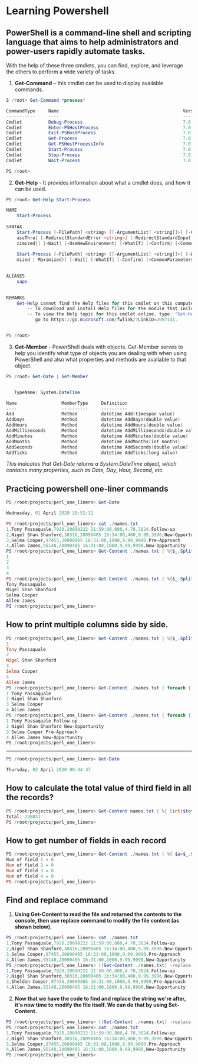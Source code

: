 # Learning  Powershell

## PowerShell is a command-line shell and scripting language that aims to help administrators and power-users rapidly automate tasks.
With the help of these three cmdlets, you can find, explore, and leverage the others to perform a wide variety of tasks.
1. **Get-Command** – this cmdlet can be used to display available commands.
``` powershell
S /root> Get-Command *process*

CommandType     Name                                               Version    Source
-----------     ----                                               -------    ------
Cmdlet          Debug-Process                                      7.0.0.0    Microsoft.PowerShell.Management
Cmdlet          Enter-PSHostProcess                                7.0.0.0    Microsoft.PowerShell.Core
Cmdlet          Exit-PSHostProcess                                 7.0.0.0    Microsoft.PowerShell.Core
Cmdlet          Get-Process                                        7.0.0.0    Microsoft.PowerShell.Management
Cmdlet          Get-PSHostProcessInfo                              7.0.0.0    Microsoft.PowerShell.Core
Cmdlet          Start-Process                                      7.0.0.0    Microsoft.PowerShell.Management
Cmdlet          Stop-Process                                       7.0.0.0    Microsoft.PowerShell.Management
Cmdlet          Wait-Process                                       7.0.0.0    Microsoft.PowerShell.Management

PS /root>
```
2. **Get-Help** - It provides information about what a cmdlet does, and how it can be used.
```powershell
PS /root> Get-Help Start-Process

NAME
    Start-Process
    
SYNTAX
    Start-Process [-FilePath] <string> [[-ArgumentList] <string[]>] [-Credential <pscredential>] [-WorkingDirectory <string>] [-LoadUserProfile] [-NoNewWindow] [-P
    assThru] [-RedirectStandardError <string>] [-RedirectStandardInput <string>] [-RedirectStandardOutput <string>] [-WindowStyle {Normal | Hidden | Minimized | Ma
    ximized}] [-Wait] [-UseNewEnvironment] [-WhatIf] [-Confirm] [<CommonParameters>]
    
    Start-Process [-FilePath] <string> [[-ArgumentList] <string[]>] [-WorkingDirectory <string>] [-PassThru] [-Verb <string>] [-WindowStyle {Normal | Hidden | Mini
    mized | Maximized}] [-Wait] [-WhatIf] [-Confirm] [<CommonParameters>]
    

ALIASES
    saps
    

REMARKS
    Get-Help cannot find the Help files for this cmdlet on this computer. It is displaying only partial help.
        -- To download and install Help files for the module that includes this cmdlet, use Update-Help.
        -- To view the Help topic for this cmdlet online, type: "Get-Help Start-Process -Online" or
           go to https://go.microsoft.com/fwlink/?LinkID=2097141.


PS /root>
```
3. **Get-Member** - PowerShell deals with objects. Get-Member serves to help you identify what type of objects you are dealing with when using PowerShell and also what properties and methods are available to that object.
```powershell
PS /root> Get-Date | Get-Member


   TypeName: System.DateTime

Name                 MemberType     Definition
----                 ----------     ----------
Add                  Method         datetime Add(timespan value)
AddDays              Method         datetime AddDays(double value)
AddHours             Method         datetime AddHours(double value)
AddMilliseconds      Method         datetime AddMilliseconds(double value)
AddMinutes           Method         datetime AddMinutes(double value)
AddMonths            Method         datetime AddMonths(int months)
AddSeconds           Method         datetime AddSeconds(double value)
AddTicks             Method         datetime AddTicks(long value)
```
*This indicates that Get-Date returns a System.DateTime object, which contains many properties, such as Date, Day, Hour, Second, etc.*

## Practicing powershell one-liner commands 
```powershell
PS /root/projects/perl_one_liners> Get-Date

Wednesday, 01 April 2020 10:52:31

PS /root/projects/perl_one_liners> cat ./names.txt                               
1,Tony Passaquale,7920,20090222 21:59:00,800,4.78,3824,Follow-up
2,Nigel Shan Shanford,30316,20090405 16:34:00,400,9.99,3996,New-Opportunity
3,Selma Cooper,97455,20090405 16:31:00,1000,9.99,9990,Pre-Approach
4,Allen James,95140,20090405 16:31:00,1000,9.99,9990,New-Opportunity
PS /root/projects/perl_one_liners> Get-Content ./names.txt | %{$_.Split(',')[0];}
1
2
3
4
PS /root/projects/perl_one_liners> Get-Content ./names.txt | %{$_.Split(',')[1];}
Tony Passaquale
Nigel Shan Shanford
Selma Cooper
Allen James
PS /root/projects/perl_one_liners>
```
## How to print multiple columns side by side.
```powershell
PS /root/projects/perl_one_liners> Get-Content ./names.txt | %{$_.Split(',')[0,1];}
1
Tony Passaquale
2
Nigel Shan Shanford
3
Selma Cooper
4
Allen James
PS /root/projects/perl_one_liners> Get-Content ./names.txt | foreach { Write-Host $_.Split(',')[0,1];}
1 Tony Passaquale
2 Nigel Shan Shanford
3 Selma Cooper
4 Allen James
PS /root/projects/perl_one_liners> Get-Content ./names.txt | foreach { Write-Host $_.Split(',')[0,1,7];} 
1 Tony Passaquale Follow-up
2 Nigel Shan Shanford New-Opportunity
3 Selma Cooper Pre-Approach
4 Allen James New-Opportunity
PS /root/projects/perl_one_liners>
```
***
```powershell
PS /root/projects/perl_one_liners> Get-Date

Thursday, 02 April 2020 09:44:37

```
## How to calculate the total value of third field in all the records?
```powershell
PS /root/projects/perl_one_liners> Get-Content names.txt | %{ [int]$total+=$_.Split(',')[2]; } ; Write-Host "Total: $total" 
Total: 230831
PS /root/projects/perl_one_liners>
```
## How to get number of fields in each record
```powershell
PS /root/projects/perl_one_liners> Get-Content ./names.txt | %{ $a=$_.Split(','); Write-Host "Num of field" $a[0]"="$a.length; }
Num of field 1 = 8
Num of field 2 = 8
Num of field 3 = 8
Num of field 4 = 8
PS /root/projects/perl_one_liners>
```
## Find and replace command
1) **Using Get-Content to read the file and returned the contents to the console, then use replace command to modify the file content (as shown below).**
```powershell
PS /root/projects/perl_one_liners> cat ./names.txt
1,Tony Passaquale,7920,20090222 21:59:00,800,4.78,3824,Follow-up
2,Nigel Shan Shanford,30316,20090405 16:34:00,400,9.99,3996,New-Opportunity
3,Selma Cooper,97455,20090405 16:31:00,1000,9.99,9990,Pre-Approach
4,Allen James,95140,20090405 16:31:00,1000,9.99,9990,New-Opportunity
PS /root/projects/perl_one_liners> ((Get-Content ./names.txt) -replace 'Selma','Sheldon')
1,Tony Passaquale,7920,20090222 21:59:00,800,4.78,3824,Follow-up
2,Nigel Shan Shanford,30316,20090405 16:34:00,400,9.99,3996,New-Opportunity
3,Sheldon Cooper,97455,20090405 16:31:00,1000,9.99,9990,Pre-Approach
4,Allen James,95140,20090405 16:31:00,1000,9.99,9990,New-Opportunity
```
2) **Now that we have the code to find and replace the string we're after, it's now time to modify the file itself. We can do that by using Set-Content.**
```powershell
PS /root/projects/perl_one_liners> ((Get-Content ./names.txt) -replace 'Sheldon','Selma') | Set-Content ./names.txt
PS /root/projects/perl_one_liners> cat ./names.txt
1,Tony Passaquale,7920,20090222 21:59:00,800,4.78,3824,Follow-up
2,Nigel Shan Shanford,30316,20090405 16:34:00,400,9.99,3996,New-Opportunity
3,Selma Cooper,97455,20090405 16:31:00,1000,9.99,9990,Pre-Approach
4,Allen James,95140,20090405 16:31:00,1000,9.99,9990,New-Opportunity
PS /root/projects/perl_one_liners>
```